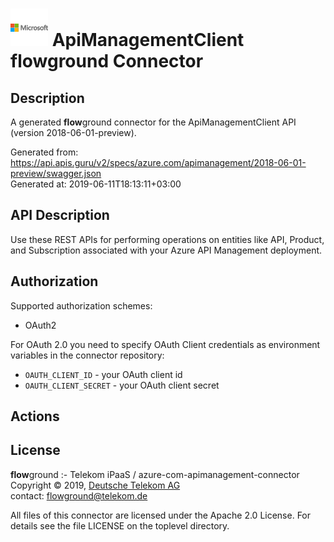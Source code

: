# ![LOGO](logo.png) ApiManagementClient **flow**ground Connector

## Description

A generated **flow**ground connector for the ApiManagementClient API (version 2018-06-01-preview).

Generated from: https://api.apis.guru/v2/specs/azure.com/apimanagement/2018-06-01-preview/swagger.json<br/>
Generated at: 2019-06-11T18:13:11+03:00

## API Description

Use these REST APIs for performing operations on entities like API, Product, and Subscription associated with your Azure API Management deployment.

## Authorization

Supported authorization schemes:
- OAuth2

For OAuth 2.0 you need to specify OAuth Client credentials as environment variables in the connector repository:
* `OAUTH_CLIENT_ID` - your OAuth client id
* `OAUTH_CLIENT_SECRET` - your OAuth client secret

## Actions

## License

**flow**ground :- Telekom iPaaS / azure-com-apimanagement-connector<br/>
Copyright © 2019, [Deutsche Telekom AG](https://www.telekom.de)<br/>
contact: flowground@telekom.de

All files of this connector are licensed under the Apache 2.0 License. For details
see the file LICENSE on the toplevel directory.
